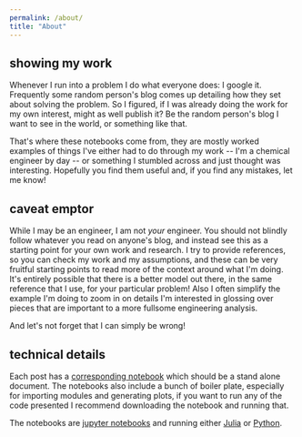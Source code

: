 ```yaml
---
permalink: /about/
title: "About"
---
```


## showing my work

Whenever I run into a problem I do what everyone does: I google it. Frequently some random person's blog comes up detailing how they set about solving the problem. So I figured, if I was already doing the work for my own interest, might as well publish it? Be the random person's blog I want to see in the world, or something like that.

That's where these notebooks come from, they are mostly worked examples of things I've either had to do through my work -- I'm a chemical engineer by day -- or something I stumbled across and just thought was interesting. Hopefully you find them useful and, if you find any mistakes, let me know!

## caveat emptor

While I may be an engineer, I am not *your* engineer. You should not blindly follow whatever you read on anyone's blog, and instead see this as a starting point for your own work and research. I try to provide references, so you can check my work and my assumptions, and these can be very fruitful starting points to read more of the context around what I'm doing. It's entirely possible that there is a better model out there, in the same reference that I use, for your particular problem! Also I often simplify the example I'm doing to zoom in on details I'm interested in glossing over pieces that are important to a more fullsome engineering analysis.

And let's not forget that I can simply be wrong!

## technical details

Each post has a [corresponding notebook](https://nbviewer.jupyter.org/github/selenized/selenized.github.io/tree/main/_notebooks/) which should be a stand alone document. The notebooks also include a bunch of boiler plate, especially for importing modules and generating plots, if you want to run any of the code presented I recommend downloading the notebook and running that.

The notebooks are [jupyter notebooks](https://jupyter.org/) and running either [Julia](https://julialang.org/) or [Python](https://www.python.org/).
